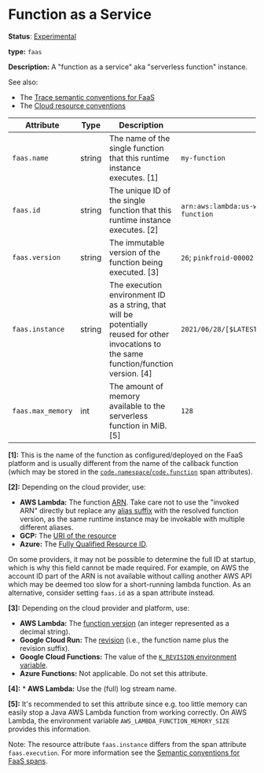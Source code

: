 # Function as a Service

**Status**: [Experimental](../../document-status.md)

**type:** `faas`

**Description:** A "function as a service" aka "serverless function" instance.

See also:

- The [Trace semantic conventions for FaaS](../../trace/semantic_conventions/faas.md)
- The [Cloud resource conventions](cloud.md)

<!-- semconv faas_resource -->
| Attribute  | Type | Description  | Examples  | Required |
|---|---|---|---|---|
| `faas.name` | string | The name of the single function that this runtime instance executes. [1] | `my-function` | Yes |
| `faas.id` | string | The unique ID of the single function that this runtime instance executes. [2] | `arn:aws:lambda:us-west-2:123456789012:function:my-function` | No |
| `faas.version` | string | The immutable version of the function being executed. [3] | `26`; `pinkfroid-00002` | No |
| `faas.instance` | string | The execution environment ID as a string, that will be potentially reused for other invocations to the same function/function version. [4] | `2021/06/28/[$LATEST]2f399eb14537447da05ab2a2e39309de` | No |
| `faas.max_memory` | int | The amount of memory available to the serverless function in MiB. [5] | `128` | No |

**[1]:** This is the name of the function as configured/deployed on the FaaS platform and is usually different from the name of the callback function (which may be stored in the [`code.namespace`/`code.function`](../../trace/semantic_conventions/span-general.md#source-code-attributes) span attributes).

**[2]:** Depending on the cloud provider, use:

* **AWS Lambda:** The function [ARN](https://docs.aws.amazon.com/general/latest/gr/aws-arns-and-namespaces.html).
Take care not to use the "invoked ARN" directly but replace any
[alias suffix](https://docs.aws.amazon.com/lambda/latest/dg/configuration-aliases.html) with the resolved function version, as the same runtime instance may be invokable with multiple
different aliases.
* **GCP:** The [URI of the resource](https://cloud.google.com/iam/docs/full-resource-names)
* **Azure:** The [Fully Qualified Resource ID](https://docs.microsoft.com/en-us/rest/api/resources/resources/get-by-id).

On some providers, it may not be possible to determine the full ID at startup,
which is why this field cannot be made required. For example, on AWS the account ID
part of the ARN is not available without calling another AWS API
which may be deemed too slow for a short-running lambda function.
As an alternative, consider setting `faas.id` as a span attribute instead.

**[3]:** Depending on the cloud provider and platform, use:

* **AWS Lambda:** The [function version](https://docs.aws.amazon.com/lambda/latest/dg/configuration-versions.html)
  (an integer represented as a decimal string).
* **Google Cloud Run:** The [revision](https://cloud.google.com/run/docs/managing/revisions)
  (i.e., the function name plus the revision suffix).
* **Google Cloud Functions:** The value of the
  [`K_REVISION` environment variable](https://cloud.google.com/functions/docs/env-var#runtime_environment_variables_set_automatically).
* **Azure Functions:** Not applicable. Do not set this attribute.

**[4]:** * **AWS Lambda:** Use the (full) log stream name.

**[5]:** It's recommended to set this attribute since e.g. too little memory can easily stop a Java AWS Lambda function from working correctly. On AWS Lambda, the environment variable `AWS_LAMBDA_FUNCTION_MEMORY_SIZE` provides this information.
<!-- endsemconv -->

Note: The resource attribute `faas.instance` differs from the span attribute `faas.execution`. For more information see the [Semantic conventions for FaaS spans](../../trace/semantic_conventions/faas.md#difference-between-execution-and-instance).
